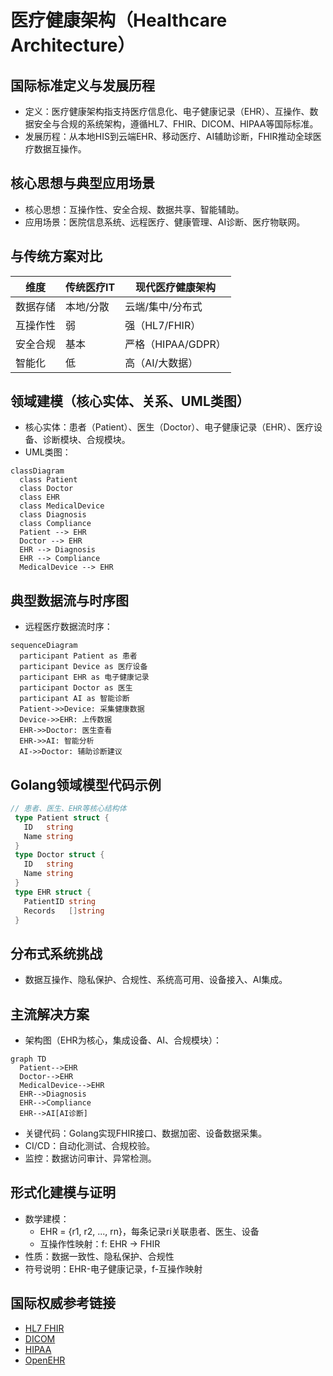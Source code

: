 # 医疗健康架构（Healthcare Architecture）

## 国际标准定义与发展历程

- 定义：医疗健康架构指支持医疗信息化、电子健康记录（EHR）、互操作、数据安全与合规的系统架构，遵循HL7、FHIR、DICOM、HIPAA等国际标准。
- 发展历程：从本地HIS到云端EHR、移动医疗、AI辅助诊断，FHIR推动全球医疗数据互操作。

## 核心思想与典型应用场景

- 核心思想：互操作性、安全合规、数据共享、智能辅助。
- 应用场景：医院信息系统、远程医疗、健康管理、AI诊断、医疗物联网。

## 与传统方案对比

| 维度         | 传统医疗IT     | 现代医疗健康架构     |
|--------------|--------------|---------------------|
| 数据存储     | 本地/分散     | 云端/集中/分布式    |
| 互操作性     | 弱            | 强（HL7/FHIR）      |
| 安全合规     | 基本          | 严格（HIPAA/GDPR）  |
| 智能化       | 低            | 高（AI/大数据）     |

## 领域建模（核心实体、关系、UML类图）

- 核心实体：患者（Patient）、医生（Doctor）、电子健康记录（EHR）、医疗设备、诊断模块、合规模块。
- UML类图：

```mermaid
classDiagram
  class Patient
  class Doctor
  class EHR
  class MedicalDevice
  class Diagnosis
  class Compliance
  Patient --> EHR
  Doctor --> EHR
  EHR --> Diagnosis
  EHR --> Compliance
  MedicalDevice --> EHR
```

## 典型数据流与时序图

- 远程医疗数据流时序：

```mermaid
sequenceDiagram
  participant Patient as 患者
  participant Device as 医疗设备
  participant EHR as 电子健康记录
  participant Doctor as 医生
  participant AI as 智能诊断
  Patient->>Device: 采集健康数据
  Device->>EHR: 上传数据
  EHR->>Doctor: 医生查看
  EHR->>AI: 智能分析
  AI->>Doctor: 辅助诊断建议
```

## Golang领域模型代码示例

```go
// 患者、医生、EHR等核心结构体
 type Patient struct {
   ID   string
   Name string
 }
 type Doctor struct {
   ID   string
   Name string
 }
 type EHR struct {
   PatientID string
   Records   []string
 }
```

## 分布式系统挑战

- 数据互操作、隐私保护、合规性、系统高可用、设备接入、AI集成。

## 主流解决方案

- 架构图（EHR为核心，集成设备、AI、合规模块）：

```mermaid
graph TD
  Patient-->EHR
  Doctor-->EHR
  MedicalDevice-->EHR
  EHR-->Diagnosis
  EHR-->Compliance
  EHR-->AI[AI诊断]
```

- 关键代码：Golang实现FHIR接口、数据加密、设备数据采集。
- CI/CD：自动化测试、合规校验。
- 监控：数据访问审计、异常检测。

## 形式化建模与证明

- 数学建模：
  - EHR = {r1, r2, ..., rn}，每条记录ri关联患者、医生、设备
  - 互操作性映射：f: EHR → FHIR
- 性质：数据一致性、隐私保护、合规性
- 符号说明：EHR-电子健康记录，f-互操作映射

## 国际权威参考链接

- [HL7 FHIR](https://www.hl7.org/fhir/)
- [DICOM](https://www.dicomstandard.org/)
- [HIPAA](https://www.hhs.gov/hipaa/index.html)
- [OpenEHR](https://www.openehr.org/)

